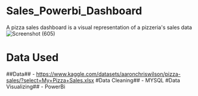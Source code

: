 # Sales_Powerbi_Dashboard
A pizza sales dashboard is a visual representation of a pizzeria's sales data
![Screenshot (605)](https://github.com/DhanushkaAdikaram99/Sales_Powerbi_Dashboard/assets/150331763/35351ba0-a00b-4083-8152-d5ec7cee9292)
# Data Used
##Data## - https://www.kaggle.com/datasets/aaronchriswilson/pizza-sales/?select=My+Pizza+Sales.xlsx
#Data Cleaning## - MYSQL
#Data Visualizing## - PowerBi
